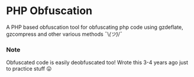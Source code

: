 # PHP Obfuscation

A PHP based obfuscation tool for obfuscating php code using gzdeflate, gzcompress and other various methods ¯\\_(ツ)_/¯<br>

### Note

Obfuscated code is easily deobfuscated too! Wrote this 3-4 years ago just to practice stuff 😛
